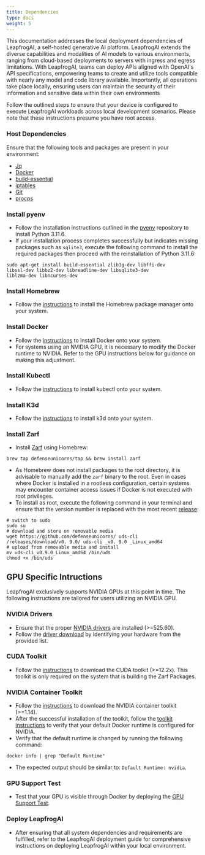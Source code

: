 ```yaml
---
title: Dependencies
type: docs
weight: 5
---
```


This documentation addresses the local deployment dependencies of LeapfrogAI, a self-hosted generative AI platform. LeapfrogAI extends the diverse capabilities and modalities of AI models to various environments, ranging from cloud-based deployments to servers with ingress and egress limitations. With LeapfrogAI, teams can deploy APIs aligned with OpenAI's API specifications, empowering teams to create and utilize tools compatible with nearly any model and code library available. Importantly, all operations take place locally, ensuring users can maintain the security of their information and sensitive data within their own environments

Follow the outlined steps to ensure that your device is configured to execute LeapfrogAI workloads across local development scenarios. Please note that these instructions presume you have root access.

### Host Dependencies

Ensure that the following tools and packages are present in your environment:

- [Jq](https://jqlang.github.io/jq/)
- [Docker](https://www.docker.com/get-started/)
- [build-essential](https://packages.ubuntu.com/focal/build-essential)
- [iptables](https://help.ubuntu.com/community/IptablesHowTo?action=show&redirect=Iptables)
- [Git](https://git-scm.com/)
- [procps](https://gitlab.com/procps-ng/procps)

### Install pyenv

- Follow the installation instructions outlined in the [pyenv](https://github.com/pyenv/pyenv?tab=readme-ov-file#installation) repository to install Python 3.11.6.
- If your installation process completes successfully but indicates missing packages such as `sqlite3`, execute the following command to install the required packages then proceed with the reinstallation of Python 3.11.6:

```git
sudo apt-get install build-essential zlib1g-dev libffi-dev
libssl-dev libbz2-dev libreadline-dev libsqlite3-dev
liblzma-dev libncurses-dev
```

### Install Homebrew

- Follow the [instructions](https://brew.sh/) to install the Homebrew package manager onto your system.

### Install Docker

- Follow the [instructions](https://docs.docker.com/engine/install/) to install Docker onto your system.
- For systems using an NVIDIA GPU, it is necessary to modify the Docker runtime to NVIDIA. Refer to the GPU instructions below for guidance on making this adjustment.

### Install Kubectl

- Follow the [instructions](https://kubernetes.io/docs/tasks/tools/#kubectl) to install kubectl onto your system.

### Install K3d

- Follow the [instructions](https://k3d.io/) to install k3d onto your system.

### Install Zarf

- Install [Zarf](https://zarf.dev/) using Homebrew:

```git
brew tap defenseunicorns/tap && brew install zarf
```

- As Homebrew does not install packages to the root directory, it is advisable to manually add the `zarf` binary to the root. Even in cases where Docker is installed in a rootless configuration, certain systems may encounter container access issues if Docker is not executed with root privileges.
- To install as root, execute the following command in your terminal and ensure that the version number is replaced with the most recent [release](https://github.com/zarf-dev/zarf/releases):

```git
# switch to sudo
sudo su
# download and store on removable media
wget https://github.com/defenseunicorns/ uds-cli /releases/download/v0. 9.0/ uds-cli _v0. 9.0 _Linux_amd64
# upload from removable media and install
mv uds-cli_v0.9.0_Linux_amd64 /bin/uds
chmod +x /bin/uds
```

## GPU Specific Intructions

LeapfrogAI exclusively supports NVIDIA GPUs at this point in time. The following instructions are tailored for users utilizing an NVIDIA GPU.

### NVIDIA Drivers

- Ensure that the proper [NVIDIA drivers](https://www.nvidia.com/download/index.aspx) are installed (>=525.60).
- Follow the [driver download](https://www.nvidia.com/download/index.aspx) by identifying your hardware from the provided list.

### CUDA Toolkit

- Follow the [instructions](https://developer.nvidia.com/cuda-downloads) to download the CUDA toolkit (>=12.2x). This toolkit is only required on the system that is building the Zarf Packages.

### NVIDIA Container Toolkit

- Follow the [instructions](https://docs.nvidia.com/datacenter/cloud-native/container-toolkit/latest/install-guide.html#installing-with-apt) to download the NVIDIA container toolkit (>=1.14).
- After the successful installation of the toolkit, follow the [toolkit instructions](https://docs.nvidia.com/datacenter/cloud-native/container-toolkit/latest/install-guide.html#installing-with-apt) to verify that your default Docker runtime is configured for NVIDIA.
- Verify that the default runtime is changed by running the following command:

```git
docker info | grep "Default Runtime"
```

- The expected output should be similar to: `Default Runtime: nvidia`.

### GPU Support Test

- Test that your GPU is visible through Docker by deploying the [GPU Support Test](https://github.com/justinthelaw/gpu-support-test).

### Deploy LeapfrogAI

- After ensuring that all system dependencies and requirements are fulfilled, refer to the LeapfrogAI deployment guide for comprehensive instructions on deploying LeapfrogAI within your local environment.

